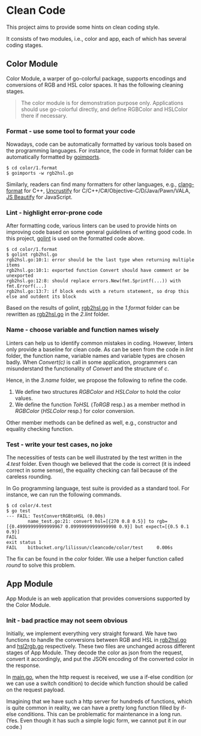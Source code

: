 # Clean Code

This project aims to provide some hints on clean coding style.

It consists of two modules, i.e., color and app,
each of which has several coding stages.

## Color Module

Color Module, a warper of go-colorful package,
supports encodings and conversions of RGB and HSL color spaces.
It has the following cleaning stages.

> The color module is for demonstration purpose only.
> Applications should use go-colorful directly,
> and define RGBColor and HSLColor there if necessary.

### Format - use some tool to format your code

Nowadays, code can be automatically formatted by
various tools based on the programming languages.
For instance, the code in format folder can be automatically
formatted by [goimports](https://godoc.org/golang.org/x/tools/cmd/goimports).

```
$ cd color/1.format
$ goimports -w rgb2hsl.go
```

Similarly, readers can find many formatters for other languages,
e.g., [clang-format](https://clang.llvm.org/docs/ClangFormat.html) for C++,
[Uncrustify](https://github.com/uncrustify/uncrustify) for
C/C++/C#/Objective-C/D/Java/Pawn/VALA,
[JS Beautify](https://www.npmjs.com/package/js-beautify) for JavaScript.

### Lint - highlight error-prone code

After formatting code, various linters can be used to provide hints
on improving code based on some general guidelines of writing good code.
In this project, [golint](https://github.com/golang/lint) is used on the formatted code above.

```
$ cd color/1.format
$ golint rgb2hsl.go
rgb2hsl.go:10:1: error should be the last type when returning multiple items
rgb2hsl.go:10:1: exported function Convert should have comment or be unexported
rgb2hsl.go:12:8: should replace errors.New(fmt.Sprintf(...)) with fmt.Errorf(...)
rgb2hsl.go:13:7: if block ends with a return statement, so drop this else and outdent its block
```

Based on the results of golint,
[rgb2hsl.go](https://github.com/lilissun/cleancode/blob/master/color/1.format/rgb2hsl.go)
in the *1.format* folder can be rewritten as
[rgb2hsl.go](https://github.com/lilissun/cleancode/blob/master/color/2.lint/rgb2hsl.go)
in the *2.lint* folder.

### Name - choose variable and function names wisely

Linters can help us to identify common mistakes in coding.
However, linters only provide a baseline for clean code.
As can be seen from the code in *lint* folder,
the function name, variable names and variable types are chosen badly.
When *Convert(c)* is call in some application,
programmers can misunderstand the functionality of *Convert*
and the structure of *c*.

Hence, in the *3.name* folder, we propose the following to refine the code.
1. We define two structures *RGBColor* and *HSLColor* to hold the color values.
2. We define the function *ToHSL* (*ToRGB* resp.)
as a member method in *RGBColor* (*HSLColor* resp.) for color conversion.

Other member methods can be defined as well,
e.g., constructor and equality checking function.

### Test - write your test cases, no joke

The necessities of tests can be well illustrated
by the test written in the *4.test* folder.
Even though we believed that the code is correct
(it is indeed correct in some sense),
the equality checking can fail because of the careless rounding.

In Go programming language, test suite is provided as a standard tool.
For instance, we can run the following commands.

```
$ cd color/4.test
$ go test
--- FAIL: TestConvertRGBtoHSL (0.00s)
        name_test.go:21: convert hsl=[{270 0.8 0.5}] to rgb=[{0.49999999999999967 0.09999999999999998 0.9}] but expect=[{0.5 0.1 0.9}]
FAIL
exit status 1
FAIL    bitbucket.org/lilissun/cleancode/color/test     0.006s
```

The fix can be found in the *color* folder.
We use a helper function called *round* to solve this problem.

## App Module

App Module is an web application
that provides conversions supported by the Color Module.

### Init - bad practice may not seem obvious

Initially, we implement everything very straight forward.
We have two functions to handle the conversions between RGB and HSL
in [rgb2hsl.go](https://github.com/lilissun/cleancode/blob/master/app/1.init/rgb2hsl.go) and
[hsl2rgb.go](https://github.com/lilissun/cleancode/blob/master/app/1.init/hsl2rgb.go) respectively.
These two files are unchanged across different stages of App Module.
They decode the color as json from the request, convert it accordingly,
and put the JSON encoding of the converted color in the response.

In [main.go](https://github.com/lilissun/cleancode/blob/master/app/1.init/main.go),
when the http request is received,
we use a if-else condition (or we can use a switch condition) to decide
which function should be called on the request payload.

Imagining that we have such a http server for hundreds of functions,
which is quite common in reality,
we can have a pretty long function filled by if-else conditions.
This can be problematic for maintenance in a long run.
(Yes. Even though it has such a simple logic form, we cannot put it in our code.)
